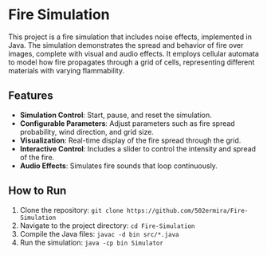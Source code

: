 # Fire Simulation

This project is a fire simulation that includes noise effects, implemented in Java. The simulation demonstrates the spread and behavior of fire over images, complete with visual and audio effects. It employs cellular automata to model how fire propagates through a grid of cells, representing different materials with varying flammability.

## Features
- **Simulation Control**: Start, pause, and reset the simulation.
- **Configurable Parameters**: Adjust parameters such as fire spread probability, wind direction, and grid size.
- **Visualization**: Real-time display of the fire spread through the grid.
- **Interactive Control**: Includes a slider to control the intensity and spread of the fire.
- **Audio Effects**: Simulates fire sounds that loop continuously.

## How to Run

1. Clone the repository: `git clone https://github.com/502ermira/Fire-Simulation`
2. Navigate to the project directory: `cd Fire-Simulation`
3. Compile the Java files: `javac -d bin src/*.java`
4. Run the simulation: `java -cp bin Simulator`
